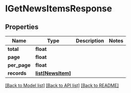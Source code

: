 # IGetNewsItemsResponse

## Properties
Name | Type | Description | Notes
------------ | ------------- | ------------- | -------------
**total** | **float** |  | 
**page** | **float** |  | 
**per_page** | **float** |  | 
**records** | [**list[NewsItem]**](NewsItem.md) |  | 

[[Back to Model list]](../README.md#documentation-for-models) [[Back to API list]](../README.md#documentation-for-api-endpoints) [[Back to README]](../README.md)


